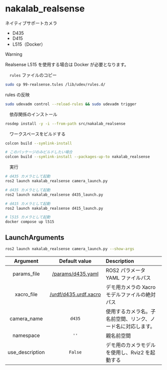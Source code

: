 # nakalab_realsense

ネイティブサポートカメラ
- D435
- D415
- L515（Docker）

> [!WARNING]
> Realsense L515 を使用する場合は Docker が必要となります。

　`rules` ファイルのコピー
```bash
sudo cp 99-realsense.tules /lib/udev/rules.d/
```
rules の反映
```bash
sudo udevadm control --reload-rules && sudo udevadm trigger
```
　依存関係のインストール
```bash
rosdep install -y -i --from-path src/nakalab_realsense
```
　ワークスペースをビルドする
```bash
colcon build --symlink-install

# このパッケージのみビルドしたい場合
colcon build --symlink-install --packages-up-to nakalab_realsense
```
　実行
```bash
# d435 カメラとして起動
ros2 launch nakalab_realsense camera_launch.py
```
```bash
# d435 カメラとして起動
ros2 launch nakalab_realsense d435_launch.py
```
```bash
# d415 カメラとして起動
ros2 launch nakalab_realsense d415_launch.py
```
```bash
# l515 カメラとして起動
docker compose up l515
```

## LaunchArguments
```bash
ros2 launch nakalab_realsense camera_launch.py --show-args
```
|Argument|Default value|Description|
|:---:|:---:|:---|
|params_file|[/params/d435.yaml](/params/d435.yaml)|ROS2 パラメータ YAML ファイルパス|
|xacro_file|[/urdf/d435.urdf.xacro](/urdf/d435.urdf.xacro)|デモ用カメラの Xacro モデルファイルの絶対パス|
|camera_name|`d435`|使用するカメラ名。子名前空間、リンク、ノード名に対応します。|
|namespace|`''`|親名前空間|
|use_description|`False`|デモ用のカメラモデルを使用し、Rviz2 を起動する|
